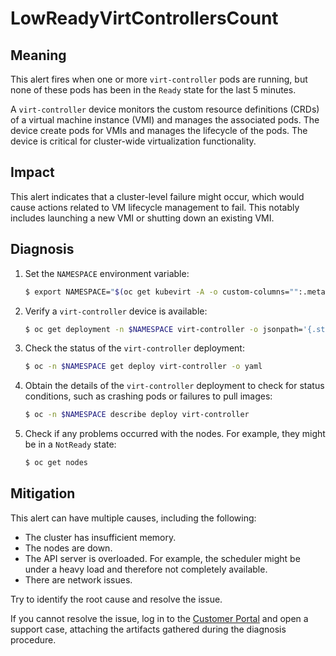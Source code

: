 # LowReadyVirtControllersCount

## Meaning

This alert fires when one or more `virt-controller` pods are running, but none
of these pods has been in the `Ready` state for the last 5 minutes.

A `virt-controller` device monitors the custom resource definitions (CRDs) of a
virtual machine instance (VMI) and manages the associated pods. The device
create pods for VMIs and manages the lifecycle of the pods. The device is
critical for cluster-wide virtualization functionality.

## Impact

This alert indicates that a cluster-level failure might occur, which would cause
actions related to VM lifecycle management to fail. This notably includes
launching a new VMI or shutting down an existing VMI.

## Diagnosis

1. Set the `NAMESPACE` environment variable:

   ```bash
   $ export NAMESPACE="$(oc get kubevirt -A -o custom-columns="":.metadata.namespace)"
   ```

2. Verify a `virt-controller` device is available:

   ```bash
   $ oc get deployment -n $NAMESPACE virt-controller -o jsonpath='{.status.readyReplicas}'
   ```

3. Check the status of the `virt-controller` deployment:

   ```bash
   $ oc -n $NAMESPACE get deploy virt-controller -o yaml
   ```

4. Obtain the details of the `virt-controller` deployment to check for status
conditions, such as crashing pods or failures to pull images:

   ```bash
   $ oc -n $NAMESPACE describe deploy virt-controller
   ```

5. Check if any problems occurred with the nodes. For example, they might be in
a `NotReady` state:

   ```bash
   $ oc get nodes
   ```

## Mitigation

This alert can have multiple causes, including the following:

- The cluster has insufficient memory.
- The nodes are down.
- The API server is overloaded. For example, the scheduler might be under a
heavy load and therefore not completely available.
- There are network issues.

Try to identify the root cause and resolve the issue.

If you cannot resolve the issue, log in to the
[Customer Portal](https://access.redhat.com) and open a support case,
attaching the artifacts gathered during the diagnosis procedure.